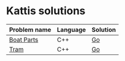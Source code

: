 # Kattis solutions
<table>
<thead>
<tr>
  <th>Problem name</th>
  <th>Language</th>
  <th>Solution</th>
</tr>
</thead>
<tbody>
<tr>
  <td><a href="https://open.kattis.com/problems/boatparts">Boat Parts</a></td>
  <td>C++</td>
  <td><a href="https://github.com/AzizLex/Kattis-solutions/tree/master/src/Boat%20Parts">Go</a></td>
</tr>
<tr>
  <td><a href="https://open.kattis.com/problems/tram">Tram</a></td>
  <td>C++</td>
  <td><a href="https://github.com/AzizLex/Kattis-solutions/tree/master/src/Tram">Go</a></td>
</tr>
</tbody>
</table>

